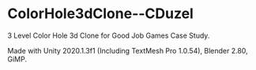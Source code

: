 # ColorHole3dClone--CDuzel

3 Level Color Hole 3d Clone for Good Job Games Case Study.

Made with Unity 2020.1.3f1 (Including TextMesh Pro 1.0.54), Blender 2.80, GiMP.

